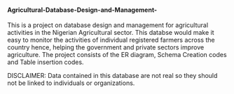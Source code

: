 #### Agricultural-Database-Design-and-Management-
 This is a project on database design and management for agricultural activities in the Nigerian Agricultural sector. 
 This databse would make it easy to monitor the activities of individual registered farmers across the country hence, helping the government and private sectors improve 
 agriculture.
 The project consists of the ER diagram, Schema Creation codes and Table insertion codes.
 
 DISCLAIMER: Data contained in this database are not real so they should not be linked to individuals or organizations.  
